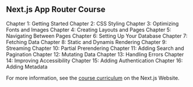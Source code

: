 ## Next.js App Router Course

Chapter 1: Getting Started
Chapter 2: CSS Styling
Chapter 3: Optimizing Fonts and Images
Chapter 4: Creating Layouts and Pages
Chapter 5: Navigating Between Pages
Chapter 6: Setting Up Your Database
Chapter 7: Fetching Data
Chapter 8: Static and Dynamis Rendering
Chapter 9: Streaming
Chapter 10: Partial Prerendering
Chapter 11: Adding Search and Pagination
Chapter 12: Mutating Data
Chapter 13: Handling Errors
Chapter 14: Improving Accessibility
Chapter 15: Adding Authentication
Chapter 16: Adding Metadata

For more information, see the [course curriculum](https://nextjs.org/learn) on the Next.js Website.
